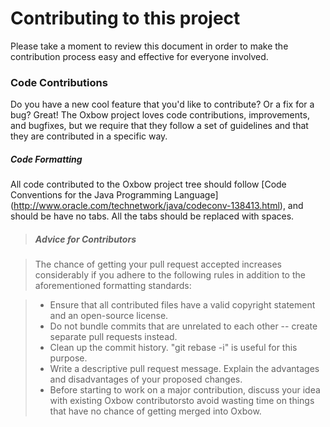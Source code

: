 # Contributing to this project

Please take a moment to review this document in order to make the contribution
process easy and effective for everyone involved.

### Code Contributions

Do you have a new cool feature that you'd like to contribute? Or a fix for a bug? 
Great! The Oxbow project loves code contributions, improvements, and bugfixes, but we require that they
follow a set of guidelines and that they are contributed in a specific
way.

##### Code Formatting

All code contributed to the Oxbow project tree should follow [Code Conventions for the Java Programming Language]
(http://www.oracle.com/technetwork/java/codeconv-138413.html), and  should be have no tabs. All the tabs should be replaced with spaces.


> ##### Advice for Contributors


>The chance of getting your pull request accepted increases considerably
if you adhere to the following rules in addition to the aforementioned
formatting  standards:

>* Ensure that all contributed files have a valid copyright statement
  and an open-source license.
>* Do not bundle commits that are unrelated to each other -- create
  separate pull requests instead.
>* Clean up the commit history. "git rebase -i" is useful for this purpose.
>* Write a descriptive pull request message. Explain the advantages and
  disadvantages of your proposed changes.
>* Before starting to work on a major contribution, discuss your idea
  with existing Oxbow contributorsto avoid wasting time on things that have no chance of
  getting merged into Oxbow.



